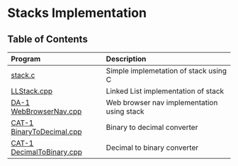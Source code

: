 # Stacks Implementation

## Table of Contents

| Program                                                    | Description                                |
| :--------------------------------------------------------- | :----------------------------------------- |
| [stack.c](./stack.cpp)                                     | Simple implemetation of stack using C      |
| [LLStack.cpp](./LLStack.cpp)                               | Linked List implementation of stack        |
| [DA-1 WebBrowserNav.cpp](./assignment-1/WebBrowserNav.cpp) | Web browser nav implementation using stack |
| [CAT-1 BinaryToDecimal.cpp](./cat-1/BinaryToDecimal.cpp)   | Binary to decimal converter                |
| [CAT-1 DecimalToBinary.cpp](./cat-1/DecimalToBinary.cpp)   | Decimal to binary converter                |
